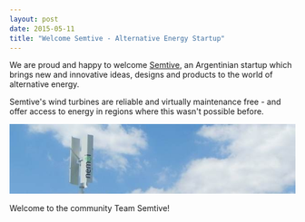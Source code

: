 ```yaml
---
layout: post
date: 2015-05-11
title: "Welcome Semtive - Alternative Energy Startup"
---
```

We are proud and happy to welcome [Semtive](http://semtive.com/en/home), an Argentinian startup which brings new and innovative ideas, designs and products to the world of alternative energy.

Semtive's wind turbines are reliable and virtually maintenance free - and offer access to energy in regions where this wasn't possible before.

![Semtive](/img/blog/2015-05-11.jpg)

Welcome to the community Team Semtive!
